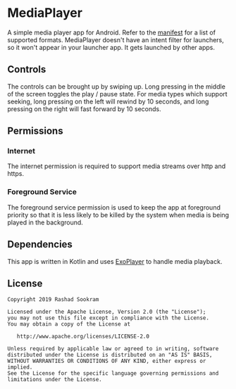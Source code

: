# MediaPlayer

A simple media player app for Android. Refer to the
[manifest](https://github.com/rsookram/MediaPlayer/blob/master/app/src/main/AndroidManifest.xml#L22-L51)
for a list of supported formats. MediaPlayer doesn't have an intent filter for
launchers, so it won't appear in your launcher app. It gets launched by other
apps.


## Controls

The controls can be brought up by swiping up. Long pressing in the middle of
the screen toggles the play / pause state. For media types which support
seeking, long pressing on the left will rewind by 10 seconds, and long pressing
on the right will fast forward by 10 seconds.


## Permissions

### Internet

The internet permission is required to support media streams over http and
https.

### Foreground Service

The foreground service permission is used to keep the app at foreground priority
so that it is less likely to be killed by the system when media is being played
in the background.


## Dependencies

This app is written in Kotlin and uses
[ExoPlayer](https://github.com/google/ExoPlayer) to handle media playback.


License
-------

    Copyright 2019 Rashad Sookram

    Licensed under the Apache License, Version 2.0 (the "License");
    you may not use this file except in compliance with the License.
    You may obtain a copy of the License at

       http://www.apache.org/licenses/LICENSE-2.0

    Unless required by applicable law or agreed to in writing, software
    distributed under the License is distributed on an "AS IS" BASIS,
    WITHOUT WARRANTIES OR CONDITIONS OF ANY KIND, either express or implied.
    See the License for the specific language governing permissions and
    limitations under the License.

